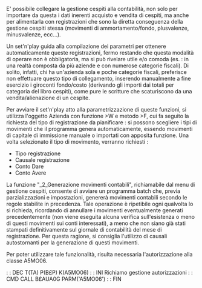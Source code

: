 E' possibile collegare la gestione cespiti alla contabilità, non solo per importare da questa i dati inerenti acquisto e vendita di cespiti, ma anche per alimentarla con registrazioni che sono la diretta conseguenza della gestione cespiti stessa (movimenti di ammortamento/fondo, plusvalenze, minusvalenze, ecc...).

Un set'n'play guida alla compilazione dei parametri per ottenere automaticamente queste registrazioni, fermo restando che questa modalità di operare non è obbligatoria, ma si può rivelare utile e/o comoda (es. :  in una realtà composta da più aziende e con numerose categorie fiscali).
Di solito, infatti, chi ha un'azienda sola e poche categorie fiscali, preferisce non effettuare questo tipo di collegamento, inserendo manualmente a fine esercizio i giroconti fondo/costo (derivando gli importi dai totali per categoria del libro cespiti), come pure le scritture che scaturiscono da una vendita/alienazione di un cespite.

Per avviare il set'n'play atto alla parametrizzazione di queste funzioni, si utilizza l'oggetto Azienda con funzione >W e metodo >F, cui fa seguito la richiesta del tipo di registrazione da pianificare :  si possono scegliere i tipi di movimenti che il programma genera automaticamente, essendo movimenti di capitale di immissione manuale o importati con apposita funzione.
Una volta selezionato il tipo di movimento, verranno richiesti : 

- Tipo registrazione
- Causale registrazione
- Conto Dare
- Conto Avere


La funzione "_2_Generazione movimenti contabili", richiamabile dal menu di gestione cespiti, consente di avviare un programma batch che, previa parzializzazioni e impostazioni, genererà movimenti contabili secondo le regole stabilite in precedenza.
Tale operazione è ripetibile ogni qualvolta lo si richieda, ricordando di annullare i movimenti eventualmente generati precedentemente (non viene eseguita alcuna verifica sull'esistenza o meno di questi movimenti sui conti interessati), a meno che non siano già stati stampati definitivamente sul giornale di contabilità del mese di registrazione.
Per questa ragione, si consiglia l'utilizzo di causali autostornanti per la generazione di questi movimenti.

Per poter utilizzare tale funzionalità, risulta necessaria l'autorizzazione alla classe A5MO06.

 :  : DEC T(TA) P(B£P) K(A5MO06)
 :  : INI  Richiamo gestione autorizzazioni
 :  : CMD CALL B£AUA0G PARM('A5MO06')
 :  : FIN

